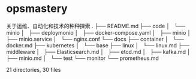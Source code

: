 # opsmastery
关于运维、自动化和技术的种种探索
.
├── README.md
├── code
│   └── minio
│       ├── deploymonio
│       ├── docker-compose.yaml
│       ├── minio
│       ├── minio.service
│       └── nginx.conf
└── docs
    ├── container
    │   └── docker.md
    ├── kubernetes
    │   └── base
    ├── linux
    │   └── linux.md
    ├── middleware
    │   ├── Elasticsearch.md
    │   ├── etcd.md
    │   ├── kafka.md
    │   ├── minio.md
    │   └── test
    └── monitor
        └── prometheus.md

21 directories, 30 files
